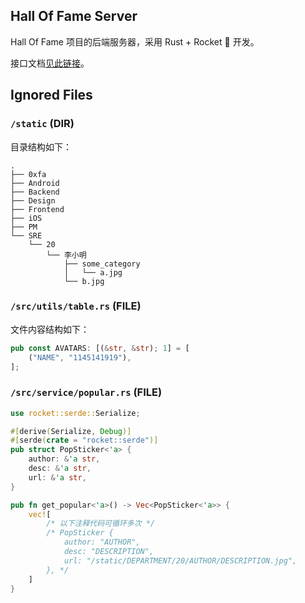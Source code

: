 ## Hall Of Fame Server

Hall Of Fame 项目的后端服务器，采用 Rust + Rocket 🚀 开发。

接口文档[见此链接](https://github.com/Hall-of-Fame/hall-of-fame-server/blob/master/docs/api.md)。

## Ignored Files

### `/static` (DIR)

目录结构如下：

```
.
├── 0xfa
├── Android
├── Backend
├── Design
├── Frontend
├── iOS
├── PM
└── SRE
    └── 20
        └── 李小明
            ├── some_category
            │   └── a.jpg
            └── b.jpg
```

### `/src/utils/table.rs` (FILE)

文件内容结构如下：

```rust
pub const AVATARS: [(&str, &str); 1] = [
    ("NAME", "1145141919"),
];
```

### `/src/service/popular.rs` (FILE)

```rust
use rocket::serde::Serialize;

#[derive(Serialize, Debug)]
#[serde(crate = "rocket::serde")]
pub struct PopSticker<'a> {
    author: &'a str,
    desc: &'a str,
    url: &'a str,
}

pub fn get_popular<'a>() -> Vec<PopSticker<'a>> {
    vec![
        /* 以下注释代码可循环多次 */
        /* PopSticker {
            author: "AUTHOR",
            desc: "DESCRIPTION",
            url: "/static/DEPARTMENT/20/AUTHOR/DESCRIPTION.jpg",
        }, */
    ]
}
```






